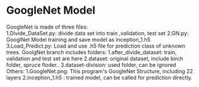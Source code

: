 # GoogleNet Model
GoogleNet is made of three files:  
  1.Divide_DataSet.py: divide data set into train ,validation, test set
  2.GN.py: GooglNet Model training and save model as inception_1.h5
  3.Load_Predict.py: Load and use .h5 file for prediction class of unknown trees.
 GoolgNet branch includes folders:
  1.after_divide_dataset: train, validation and test set are here
  2.dataset: original dataset, include birch folder, spruce floder..
  3.dataset-division: used folder, can be ignored
 Others:
  1.GoogleNet.png: This program's GoogleNet Structure, including 22 layers
  2.inception_1.h5 : trained model, can be called for prediction directly.
